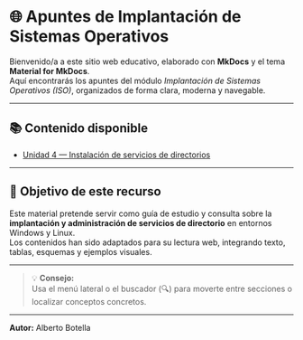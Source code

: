 # 🌐 Apuntes de Implantación de Sistemas Operativos

Bienvenido/a a este sitio web educativo, elaborado con **MkDocs** y el tema **Material for MkDocs**.  
Aquí encontrarás los apuntes del módulo *Implantación de Sistemas Operativos (ISO)*, organizados de forma clara, moderna y navegable.

---

## 📚 Contenido disponible

- [Unidad 4 — Instalación de servicios de directorios](UD4%20-%20Instalación%20de%20servicios%20de%20directorios.md)

---

## 🧭 Objetivo de este recurso

Este material pretende servir como guía de estudio y consulta sobre la **implantación y administración de servicios de directorio** en entornos Windows y Linux.  
Los contenidos han sido adaptados para su lectura web, integrando texto, tablas, esquemas y ejemplos visuales.

---

> 💡 **Consejo:**  
> Usa el menú lateral o el buscador (🔍) para moverte entre secciones o localizar conceptos concretos.

---

**Autor:** Alberto Botella
